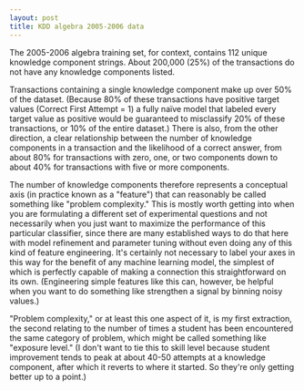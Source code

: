 ```yaml
---
layout: post
title: KDD algebra 2005-2006 data 
---
```


The 2005-2006 algebra training set, for context, contains 112 unique knowledge component strings. About 200,000 (25%) of the transactions do not have any knowledge components listed. 

Transactions containing a single knowledge component make up over 50% of the dataset. (Because 80% of these transactions have positive target values (Correct First Attempt = 1) a fully naïve model that labeled every target value as positive would be guaranteed to misclassify 20% of these transactions, or 10% of the entire dataset.) There is also, from the other direction, a clear relationship between the number of knowledge components in a transaction and the likelihood of a correct answer, from about 80% for transactions with zero, one, or two components down to about 40% for transactions with five or more components. 

The number of knowledge components therefore represents a conceptual axis (in practice known as a "feature") that can reasonably be called something like "problem complexity." This is mostly worth getting into when you are formulating a different set of experimental questions and not necessarily when you just want to maximize the performance of this particular classifier, since there are many established ways to do that here with model refinement and parameter tuning without even doing any of this kind of feature engineering. It's certainly not necessary to label your axes in this way for the benefit of any machine learning model, the simplest of which is perfectly capable of making a connection this straightforward on its own. (Engineering simple features like this can, however, be helpful when you want to do something like strengthen a signal by binning noisy values.) 

"Problem complexity," or at least this one aspect of it, is my first extraction, the second relating to the number of times a student has been encountered the same category of problem, which might be called something like "exposure level." (I don't want to tie this to skill level because student improvement tends to peak at about 40-50 attempts at a knowledge component, after which it reverts to where it started. So they're only getting better up to a point.)
